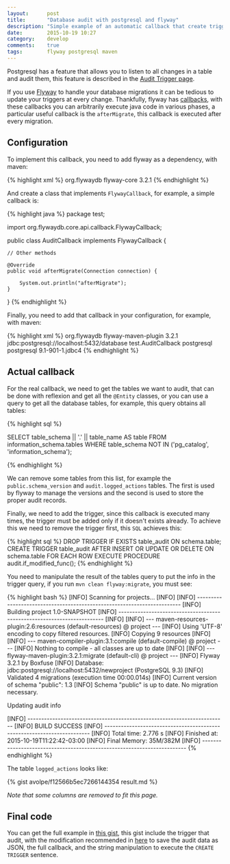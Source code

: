 ```yaml
---
layout:      post
title:       "Database audit with postgresql and flyway"
description: "Simple example of an automatic callback that create triggers to audit all tables in a database."
date:        2015-10-19 10:27
category:    develop
comments:    true
tags:        flyway postgresql maven
---
```


Postgresql has a feature that allows you to listen to all changes in a table and
audit them, this feature is described in the [Audit Trigger
page][postgresql-audit].

If you use [Flyway][flyway] to handle your database migrations it can be tedious
to update your triggers at every change. Thankfully, flyway has
[callbacks][flyway-callbacks], with these callbacks you can arbitrarily execute
java code in various phases, a particular useful callback is the `afterMigrate`,
this callback is executed after every migration.

## Configuration ##

To implement this callback, you need to add flyway as a dependency, with maven:

{% highlight xml %}
<dependency>
    <groupId>org.flywaydb</groupId>
    <artifactId>flyway-core</artifactId>
    <version>3.2.1</version>
</dependency>
{% endhighlight %}

And create a class that implements `FlywayCallback`, for example, a simple
callback is:

{% highlight java %}
package test;

import org.flywaydb.core.api.callback.FlywayCallback;

public class AuditCallback implements FlywayCallback {

    // Other methods

    @Override
    public void afterMigrate(Connection connection) {

        System.out.println("afterMigrate");
    }

}
{% endhighlight %}

Finally, you need to add that callback in your configuration, for example, with
maven:

{% highlight xml %}
<plugin>
    <groupId>org.flywaydb</groupId>
    <artifactId>flyway-maven-plugin</artifactId>
    <version>3.2.1</version>
    <configuration>
        <url>jdbc:postgresql://localhost:5432/database</url>
        <!-- Place your callbacks here, in the prefered execution order -->
        <callbacks>
            <callback>test.AuditCallback</callback>
        </callbacks>
    </configuration>
    <dependencies>
        <!-- This is necessary to create the connection-->
        <dependency>
            <groupId>postgresql</groupId>
            <artifactId>postgresql</artifactId>
            <version>9.1-901-1.jdbc4</version>
        </dependency>
    </dependencies>
</plugin>
{% endhighlight %}


## Actual callback ##

For the real callback, we need to get the tables we want to audit, that can be
done with reflexion and get all the `@Entity` classes, or you can use a query to
get all the database tables, for example, this query obtains all tables:

{% highlight sql %}

SELECT table_schema || '.' || table_name AS table
FROM information_schema.tables
WHERE table_schema NOT IN ('pg_catalog', 'information_schema');

{% endhighlight %}

We can remove some tables from this list, for example the
`public.schema_version` and `audit.logged_actions` tables. The first is used by
flyway to manage the versions and the second is used to store the proper audit
records.

Finally, we need to add the trigger, since this callback is executed many
times, the trigger must be added only if it doesn't exists already. To
achieve this we need to remove the trigger first, this `SQL` achieves this:


{% highlight sql %}
DROP TRIGGER IF EXISTS table_audit ON schema.table;
CREATE TRIGGER table_audit
AFTER INSERT OR UPDATE OR DELETE ON schema.table
FOR EACH ROW EXECUTE PROCEDURE audit.if_modified_func();
{% endhighlight %}

You need to manipulate the result of the tables query to put the info in the
trigger query, if you run `mvn clean flyway:migrate`, you must see:


{% highlight bash %}
[INFO] Scanning for projects...
[INFO]
[INFO] ------------------------------------------------------------------------
[INFO] Building project 1.0-SNAPSHOT
[INFO] ------------------------------------------------------------------------
[INFO]
[INFO] --- maven-resources-plugin:2.6:resources (default-resources) @ project ---
[INFO] Using 'UTF-8' encoding to copy filtered resources.
[INFO] Copying 9 resources
[INFO]
[INFO] --- maven-compiler-plugin:3.1:compile (default-compile) @ project ---
[INFO] Nothing to compile - all classes are up to date
[INFO]
[INFO] --- flyway-maven-plugin:3.2.1:migrate (default-cli) @ project ---
[INFO] Flyway 3.2.1 by Boxfuse
[INFO] Database: jdbc:postgresql://localhost:5432/newproject (PostgreSQL 9.3)
[INFO] Validated 4 migrations (execution time 00:00.014s)
[INFO] Current version of schema "public": 1.3
[INFO] Schema "public" is up to date. No migration necessary.

Updating audit info

[INFO] ------------------------------------------------------------------------
[INFO] BUILD SUCCESS
[INFO] ------------------------------------------------------------------------
[INFO] Total time: 2.776 s
[INFO] Finished at: 2015-10-19T11:22:42-03:00
[INFO] Final Memory: 35M/382M
[INFO] ------------------------------------------------------------------------
{% endhighlight %}

The table `logged_actions` looks like:

{% gist avolpe/f12566b5ec7266144354 result.md %}

_Note that some columns are removed to fit this page._


## Final code ##

You can get the full example in [this gist][gist-link], this gist include the
trigger that audit, with the modification recommended in
[here][postgresql-audit] to save the audit data as JSON, the full callback, and
the string manipulation to execute the `CREATE TRIGGER` sentence.

[postgresql-audit]:  http://wiki.postgresql.org/wiki/Audit_trigger
[flyway]:            http://flywaydb.org/
[flyway-callbacks]:  http://flywaydb.org/documentation/callbacks.html
[gist-link]:         https://gist.github.com/aVolpe/f12566b5ec7266144354
